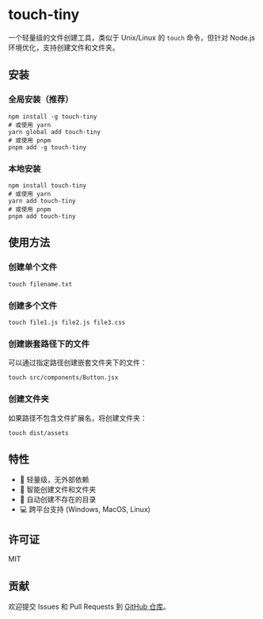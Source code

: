 # touch-tiny

一个轻量级的文件创建工具，类似于 Unix/Linux 的 `touch` 命令，但针对 Node.js 环境优化，支持创建文件和文件夹。

## 安装

### 全局安装（推荐）

```shell
npm install -g touch-tiny
# 或使用 yarn
yarn global add touch-tiny
# 或使用 pnpm
pnpm add -g touch-tiny
```

### 本地安装

```shell
npm install touch-tiny
# 或使用 yarn
yarn add touch-tiny
# 或使用 pnpm
pnpm add touch-tiny
```

## 使用方法

### 创建单个文件

```shell
touch filename.txt
```

### 创建多个文件

```shell
touch file1.js file2.js file3.css
```

### 创建嵌套路径下的文件

可以通过指定路径创建嵌套文件夹下的文件：

```shell
touch src/components/Button.jsx
```

### 创建文件夹

如果路径不包含文件扩展名，将创建文件夹：

```shell
touch dist/assets
```

## 特性

- 🚀 轻量级，无外部依赖
- 📁 智能创建文件和文件夹
- 🔄 自动创建不存在的目录
- 💻 跨平台支持 (Windows, MacOS, Linux)

## 许可证

MIT

## 贡献

欢迎提交 Issues 和 Pull Requests 到 [GitHub 仓库](https://github.com/zhswchn/touch-tiny)。
